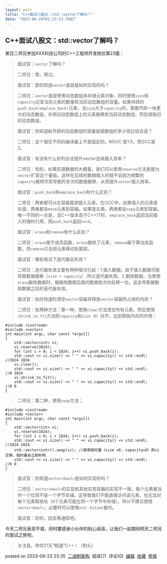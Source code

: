 ```yaml
---
layout: post
title: "C++面试八股文：std::vector了解吗？"
date: "2023-06-24T01:23:13.760Z"
---
```

C++面试八股文：std::vector了解吗？
------------------------

某日二师兄参加XXX科技公司的C++工程师开发岗位第23面：

> 面试官：`vector`了解吗？
> 
> 二师兄：嗯，用过。
> 
> 面试官：那你知道`vector`底层是如何实现的吗？
> 
> 二师兄：`vector`底层使用动态数组来存储元素对象，同时使用`size`和`capacity`记录当前元素的数量和当前动态数组的容量。如果持续的`push_back(emplace_back)`元素，当`size`大于`capacity`时，需要开辟一块更大的动态数组，并把旧动态数组上的元素搬移到当前动态数组，然后销毁旧的动态数组。
> 
> 面试官：你知道新开辟的动态数组的容量是就数组的多少倍比较合适？
> 
> 二师兄：这个值在不同的编译器上不是固定的。MSVC 是1.5，而GCC是2。
> 
> 面试官：有没有什么好的办法提升vector连续插入效率？
> 
> 二师兄：有的，如果知道数据的大概量，我们可以使用`reserve`方法直接为`vector`扩容这个量级。这样在后续的数据插入时就不会因为频繁的`capacity`被用尽而导致的多次的数据搬移，从而提升`vector`插入效率。
> 
> 面试官：`push_back`和`emplace_back`有什么区别？
> 
> 二师兄：两者都可以在容器尾部插入元素。在GCC中，如果插入的元素是右值，两者都会`move`元素到容器。如果是左值，两者都会`copy`元素到容器。唯一不同的一点是，当C++版本高于C++17时，`emplace_back`返回当前插入的值的引用，而`push_back`返回`void`。
> 
> 面试官：`erase`和`remove`有什么区别？
> 
> 二师兄：`erase`属于成员函数，`erase`删除了元素，`remove`属于算法库函数，而`remove`只会把元素移动到尾部。
> 
> 面试官：哪些情况下迭代器会失效？
> 
> 二师兄：迭代器失效主要有两种情况引起：1.插入数据。由于插入数据可能导致数据搬移（`size > capacity`）,所以迭代器失效。2.删除数据。当使用`erase`删除数据时，被删除数据后面的数据依次向前移一位。这会导致被删除数据之后的迭代器失效。
> 
> 面试官：如何快速的清空`vector`容器并释放`vector`容器所占用的内存？
> 
> 二师兄：有两种方法：第一种，使用`clear`方法清空所有元素。然后使用`shrink_to_fit`方法把`capacity`和`size（0）`对齐，达到释放内存的作用：

    #include <iostream>
    #include <vector>
    int main(int argc, char const *argv[])
    {
        std::vector<int> vi;
        vi.reserve(1024);
        for (int i = 0; i < 1024; i++) vi.push_back(i);
        std::cout << vi.size() << " " << vi.capacity() << std::endl;    //1024 1024
        vi.clear(); 
        std::cout << vi.size() << " " << vi.capacity() << std::endl;    //0 1024
        vi.shrink_to_fit(); 
        std::cout << vi.size() << " " << vi.capacity() << std::endl;    //0 0
    }
    

> 二师兄：第二种，使用`swap`方法；

    #include <iostream>
    #include <vector>
    int main(int argc, char const *argv[])
    {
        std::vector<int> vi;
        vi.reserve(1024);
        for (int i = 0; i < 1024; i++) vi.push_back(i);
        std::cout << vi.size() << " " << vi.capacity() << std::endl;    //1024 1024
        std::vector<int>().swap(vi); //使用临时量（size =0, capacity=0）和vi交换，临时量会立即析构
        std::cout << vi.size() << " " << vi.capacity() << std::endl;    //0 0
    }
    

> 面试官：你知道`vector<bool>`是如何实现的吗？
> 
> 二师兄：`vector<bool>`的实现和其他实现容器的实现不一致。每个元素被当作一个位而不是一个字节存储。这导致我们不能直接访问该元素，也无法对每个元素取地址（`8`个元素可能在同一个字节中存储）。所以不建议使用`vector<bool>`，必要时可以使用`std::bitset`替代。
> 
> 面试官：好的，回去等通知吧。

今天二师兄表现不错，同时要感谢小伙伴的耐心阅读。让我们一起期待明天二师兄的面试之旅吧。

> 关注我，带你21天“精通”C++！（狗头）

posted on 2023-06-23 23:35  [二进制架构](https://www.cnblogs.com/binarch/)  阅读(7)  评论(0)  [编辑](https://i.cnblogs.com/EditPosts.aspx?postid=17500512)  [收藏](javascript:void(0))  [举报](javascript:void(0))
